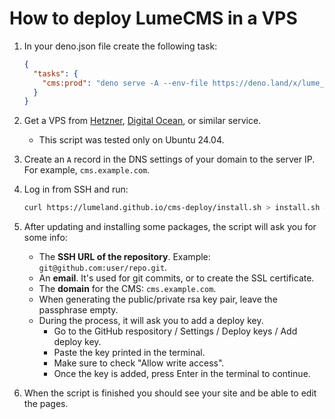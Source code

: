 # How to deploy LumeCMS in a VPS

1. In your deno.json file create the following task:
   ```json
   {
     "tasks": {
       "cms:prod": "deno serve -A --env-file https://deno.land/x/lume_cms_adapter@v0.2.2/mod.ts"
     }
   }
   ```
2. Get a VPS from [Hetzner](https://www.hetzner.com/),
   [Digital Ocean](https://www.digitalocean.com/), or similar service.
   - This script was tested only on Ubuntu 24.04.
3. Create an `A` record in the DNS settings of your domain to the server IP. For
   example, `cms.example.com`.
4. Log in from SSH and run:
   ```sh
   curl https://lumeland.github.io/cms-deploy/install.sh > install.sh && sh install.sh
   ```
5. After updating and installing some packages, the script will ask you for some
   info:
   - The **SSH URL of the repository**. Example: `git@github.com:user/repo.git`.
   - An **email**. It's used for git commits, or to create the SSL certificate.
   - The **domain** for the CMS: `cms.example.com`.
   - When generating the public/private rsa key pair, leave the passphrase
     empty.
   - During the process, it will ask you to add a deploy key.
     - Go to the GitHub respository / Settings / Deploy keys / Add deploy key.
     - Paste the key printed in the terminal.
     - Make sure to check "Allow write access".
     - Once the key is added, press Enter in the terminal to continue.

6. When the script is finished you should see your site and be able to edit the
   pages.
